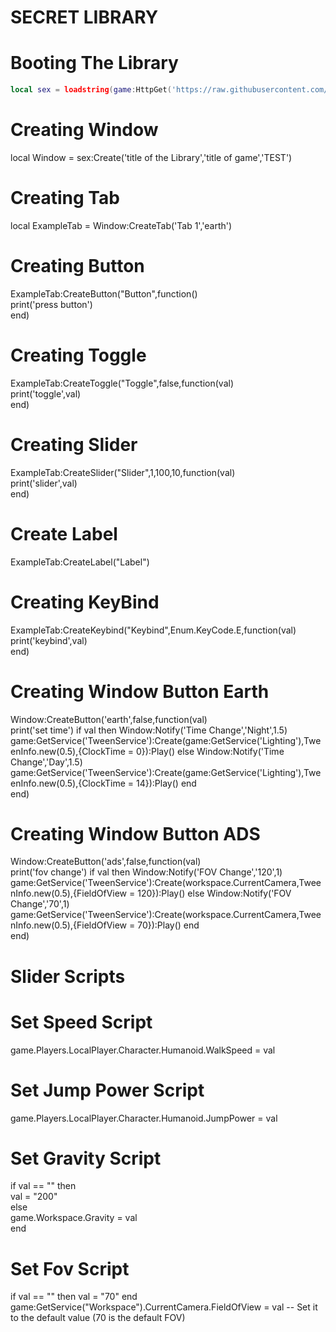 # SECRET LIBRARY

# Booting The Library
```lua
local sex = loadstring(game:HttpGet('https://raw.githubusercontent.com/3345-c-a-t-s-u-s/Garry-UI/main/source'))()
```


# Creating Window
local Window = sex:Create('title of the Library','title of game','TEST')



# Creating Tab
local ExampleTab = Window:CreateTab('Tab 1','earth')



# Creating Button
ExampleTab:CreateButton("Button",function()	   
 print('press button')    
end)



# Creating Toggle
ExampleTab:CreateToggle("Toggle",false,function(val)     
	print('toggle',val)     
end)



# Creating Slider
ExampleTab:CreateSlider("Slider",1,100,10,function(val)     
	print('slider',val)     
end)



# Create Label
ExampleTab:CreateLabel("Label")



# Creating KeyBind
ExampleTab:CreateKeybind("Keybind",Enum.KeyCode.E,function(val)     
	print('keybind',val)      
end)



# Creating Window Button Earth
Window:CreateButton('earth',false,function(val)        
	print('set time')
	if val then
		Window:Notify('Time Change','Night',1.5)
		game:GetService('TweenService'):Create(game:GetService('Lighting'),TweenInfo.new(0.5),{ClockTime = 0}):Play()
	else
		Window:Notify('Time Change','Day',1.5)
		game:GetService('TweenService'):Create(game:GetService('Lighting'),TweenInfo.new(0.5),{ClockTime = 14}):Play()
	end    
end)



# Creating Window Button ADS
Window:CreateButton('ads',false,function(val)      
	print('fov change')
	if val then
		Window:Notify('FOV Change','120',1)
		game:GetService('TweenService'):Create(workspace.CurrentCamera,TweenInfo.new(0.5),{FieldOfView = 120}):Play()
	else
		Window:Notify('FOV Change','70',1)
		game:GetService('TweenService'):Create(workspace.CurrentCamera,TweenInfo.new(0.5),{FieldOfView = 70}):Play()
	end    
end)



# Slider Scripts



# Set Speed Script
game.Players.LocalPlayer.Character.Humanoid.WalkSpeed = val



# Set Jump Power Script
game.Players.LocalPlayer.Character.Humanoid.JumpPower = val



# Set Gravity Script
if val == "" then   
	val = "200"   
	else  
	game.Workspace.Gravity = val  
	end 



# Set Fov Script
if val == "" then
		val = "70"
		end
		game:GetService("Workspace").CurrentCamera.FieldOfView = val -- Set it to the default value (70 is the default FOV)

